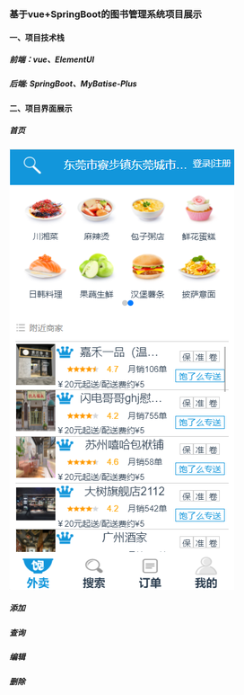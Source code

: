 ### 基于vue+SpringBoot的图书管理系统项目展示
#### 一、项目技术栈
##### 前端：vue、ElementUI
##### 后端: SpringBoot、MyBatise-Plus
#### 二、项目界面展示
##### 首页
![Alt text](https://github.com/big-speaker/BLM-shopping/blob/master/introduceImg/msite.png)
##### 添加

##### 查询

##### 编辑

##### 删除

